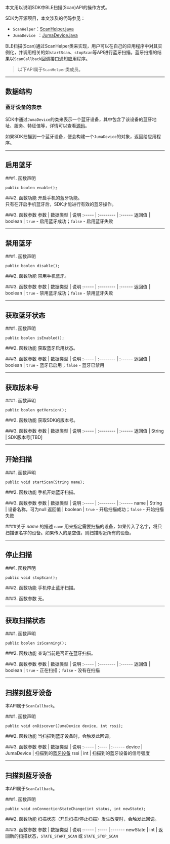 本文用以说明SDK中BLE扫描(Scan)API的操作方式。

SDK为开源项目，本文涉及的代码参见：

* `ScanHelper`：[ScanHelper.java](https://github.com/JUMA-IO/BLE_SDK_Android/blob/master/src/com/juma/sdk/ScanHelper.java)
* `JumaDevice `：[JumaDevice.java](https://github.com/JUMA-IO/BLE_SDK_Android/blob/master/src/com/juma/sdk/JumaDevice.java)

BLE扫描(Scan)通过ScanHelper类来实现，用户可以在自己的应用程序中对其实例化，并调用相关的如`startScan`、`stopScan`等API进行蓝牙扫描。蓝牙扫描的结果以`ScanCallback`回调接口通知应用程序。

> 以下API属于`ScanHelper`类成员。

***
## 数据结构
### 蓝牙设备的表示
SDK中通过`JumaDevice`的类来表示一个蓝牙设备，其中包含了该设备的蓝牙地址、服务、特征值等，详情可以查看[源码](https://github.com/JUMA-IO/BLE_SDK_Android/blob/master/src/com/juma/sdk/JumaDevice.java)。

如果SDK扫描到一个蓝牙设备，便会构建一个`JumaDevice`的对象，返回给应用程序。


***
## 启用蓝牙
###1. 函数声明
```
public boolen enable();
```

###2. 函数功能
开启手机的蓝牙功能。  
只有在开启手机蓝牙后，SDK才能进行有效的蓝牙操作。

###3. 函数参数
参数    | 数据类型   | 说明
:----- | :-------- | :------
返回值  | boolean      | `true` - 启用蓝牙成功；`false` - 启用蓝牙失败


***
## 禁用蓝牙
###1. 函数声明
```
public boolen disable();
```

###2. 函数功能
禁用手机蓝牙。


###3. 函数参数
参数    | 数据类型   | 说明
:----- | :-------- | :------
返回值  | boolean      | `true` - 禁用蓝牙成功；`false` - 禁用蓝牙失败

***
## 获取蓝牙状态
###1. 函数声明
```
public boolen isEnabled(); 
```

###2. 函数功能
获取蓝牙启用状态。 

###3. 函数参数
参数    | 数据类型   | 说明
:----- | :-------- | :------
返回值  | boolean      | `true` - 蓝牙已启用；`false` - 蓝牙已禁用

***
## 获取版本号
###1. 函数声明
```
public boolen getVersion();
```

###2. 函数功能
获取SDK的版本号。  

###3. 函数参数
参数    | 数据类型   | 说明
:----- | :-------- | :------
返回值  | String      | SDK版本号[TBD]

***
## 开始扫描
###1. 函数声明
```
public void startScan(String name);  
```

###2. 函数功能
手机开始蓝牙扫描。

###3. 函数参数
参数    | 数据类型   | 说明
:----- | :-------- | :------
name    | String  | 设备名称，可为null
返回值  | boolean      | `true` - 开启扫描成功；`false` - 开始扫描失败

####关于 *name* 的描述
`name` 用来指定需要扫描的设备，如果传入了名字，将只扫描该名字的设备。如果传入的是空值，则扫描附近所有的设备。

***
## 停止扫描
###1. 函数声明
```
public void stopScan();      
```

###2. 函数功能
手机停止蓝牙扫描。 

###3. 函数参数
无。

***
## 获取扫描状态
###1. 函数声明
```
public boolen isScanning();
```

###2. 函数功能
查询当前是否正在蓝牙扫描。

###3. 函数参数
参数    | 数据类型   | 说明
:----- | :-------- | :------
返回值  | boolean      | `true` - 正在扫描；`false` - 没有在扫描

***
## 扫描到蓝牙设备
本API属于`ScanCallback`。

###1. 函数声明
```
public void onDiscover(JumaDevice device, int rssi);
```

###2. 函数功能
当扫描到蓝牙设备时，会触发此回调。  

###3. 函数参数
参数	     | 数据类型  | 说明
:-----   | :----    | :------
device   | JumaDevice      | 扫描到的[蓝牙设备](#_1) 
rssi | int      | 扫描到的蓝牙设备的信号强度


***
## 扫描到蓝牙设备
本API属于`ScanCallback`。

###1. 函数声明
```
public void onConnectionStateChange(int status, int newState);
```

###2. 函数功能
扫描状态（开启扫描/停止扫描）发生改变时，会触发此回调。    

###3. 函数参数
参数	     | 数据类型  | 说明
:-----   | :----    | :------
newState | int      | 返回新的扫描状态，`STATE_START_SCAN` 或 `STATE_STOP_SCAN`


